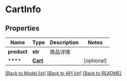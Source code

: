 # CartInfo

## Properties
Name | Type | Description | Notes
------------ | ------------- | ------------- | -------------
**product** | **str** |  商品详情 | 
**** | [**Cart**](Cart.md) |  | [optional] 

[[Back to Model list]](../README.md#documentation-for-models) [[Back to API list]](../README.md#documentation-for-api-endpoints) [[Back to README]](../README.md)

